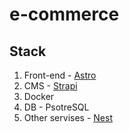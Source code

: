 # e-commerce
## Stack
1. Front-end - [Astro](https://docs.astro.build/en/install-and-setup/)
2. CMS - [Strapi](https://docs.strapi.io/dev-docs/quick-start)
3. Docker
4. DB - PsotreSQL
5. Other servises - [Nest](https://docs.nestjs.com/)
